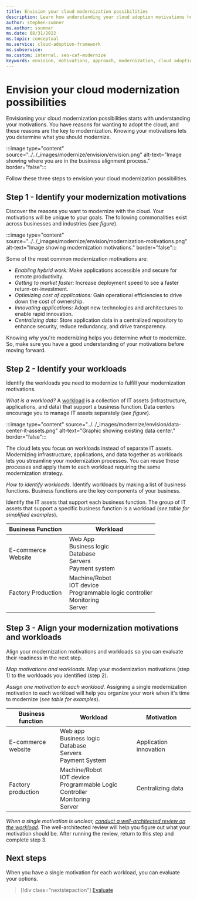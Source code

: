 ```yaml
---
title: Envision your cloud modernization possibilities
description: Learn how understanding your cloud adoption motivations help you establish your approach to the modernization horizons, as part of your cloud adoption-related modernization plan.
author: stephen-sumner
ms.author: ssumner
ms.date: 08/31/2022
ms.topic: conceptual
ms.service: cloud-adoption-framework
ms.subservice:
ms.custom: internal, seo-caf-modernize
keywords: envision, motivations, approach, modernization, cloud adoption framework
---
```

# Envision your cloud modernization possibilities

Envisioning your cloud modernization possibilities starts with understanding your motivations. You have reasons for wanting to adopt the cloud, and these reasons are the key to modernization. Knowing your motivations lets you determine what you should modernize.

:::image type="content" source="../../_images/modernize/envision/envision.png" alt-text="Image showing where you are in the business alignment process." border="false":::

Follow these three steps to envision your cloud modernization possibilities.

## Step 1 - Identify your modernization motivations

Discover the reasons you want to modernize with the cloud. Your motivations will be unique to your goals. The following commonalities exist across businesses and industries (*see figure*).

:::image type="content" source="../../_images/modernize/envision/modernization-motivations.png" alt-text="Image showing modernization motivations." border="false":::

Some of the most common modernization motivations are:

- *Enabling hybrid work:* Make applications accessible and secure for remote productivity.
- *Getting to market faster:* Increase deployment speed to see a faster return-on-investment.
- *Optimizing cost of applications:* Gain operational efficiencies to drive down the cost of ownership.
- *Innovating applications:* Adopt new technologies and architectures to enable rapid innovation.
- *Centralizing data:* Store application data in a centralized repository to enhance security, reduce redundancy, and drive transparency.

Knowing *why* you're modernizing helps you determine *what* to modernize. So, make sure you have a good understanding of your motivations before moving forward.

## Step 2 - Identify your workloads

Identify the workloads you need to modernize to fulfill your modernization motivations.

*What is a workload?* A [workload](../../plan/workloads.md) is a collection of IT assets (infrastructure, applications, and data) that support a business function. Data centers encourage you to manage IT assets separately (*see figure*).

:::image type="content" source="../../_images/modernize/envision/data-center-it-assets.png" alt-text="Graphic showing existing data center." border="false":::

The cloud lets you focus on workloads instead of separate IT assets. Modernizing infrastructure, applications, and data together as workloads lets you streamline your modernization processes. You can reuse these processes and apply them to each workload requiring the same modernization strategy.

*How to identify workloads*. Identify workloads by making a list of business functions. Business functions are the key components of your business.

Identify the IT assets that support each business function. The group of IT assets that support a specific business function is a workload (*see table for simplified examples*).

|Business Function<span title="Business Function">&nbsp;</span> |Workload <span title="Supporting IT Assets">&nbsp;</span>
| --- | --- |
|E-commerce<br>Website| Web App<br>Business logic<br>Database<br>Servers<br>Payment system|
|Factory Production|Machine/Robot<br>IOT device<br>Programmable logic controller<br>Monitoring<br>Server

## Step 3 - Align your modernization motivations and workloads

Align your modernization motivations and workloads so you can evaluate their readiness in the next step.

*Map motivations and workloads*. Map your modernization motivations (step 1) to the workloads you identified (step 2).

*Assign one motivation to each workload.* Assigning a single modernization motivation to each workload will help you organize your work when it's time to modernize (*see table for examples*).

|Business function<span title="Business Function">&nbsp;</span> |Workload <span title="Supporting IT Assets">&nbsp;</span> |Motivation<span title="Motivation">&nbsp;</span> |
| --- | --- | --- |
|E-commerce<br>website| Web app<br>Business logic<br>Database<br>Servers<br>Payment System|Application innovation
|Factory production|Machine/Robot<br>IOT device<br>Programmable Logic Controller<br>Monitoring<br>Server|Centralizing data|

*When a single motivation is unclear, [conduct a well-architected review on the workload](/assessments/?mode=pre-assessment&id=azure-architecture-review&session=e88fbec1-a73c-4d4f-8192-e2633676d3b9).* The well-architected review will help you figure out what your motivation should be. After running the review, return to this step and complete step 3.

## Next steps

When you have a single motivation for each workload, you can evaluate your options.

> [!div class="nextstepaction"]
> [Evaluate](../../modernize/business-alignment/evaluate-modernization-options.md)
